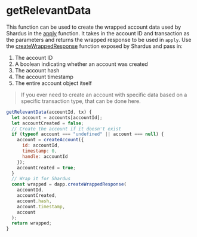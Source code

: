 # getRelevantData

This function can be used to create the wrapped account data used by Shardus in the [apply](./apply) function. It takes in the account ID and transaction as the parameters and returns the wrapped response to be used in `apply`. Use the [createWrappedResponse](../createWrappedResponse) function exposed by Shardus and pass in:

1. The account ID
2. A boolean indicating whether an account was created
3. The account hash
4. The account timestamp
5. The entire account object itself

> If you ever need to create an account with specific data based on a specific transaction type, that can be done here.

```javascript
getRelevantData(accountId, tx) {
  let account = accounts[accountId];
  let accountCreated = false;
  // Create the account if it doesn't exist
  if (typeof account === "undefined" || account === null) {
    account = createAccount({
      id: accountId,
      timestamp: 0,
      handle: accountId
    });
    accountCreated = true;
  }
  // Wrap it for Shardus
  const wrapped = dapp.createWrappedResponse(
    accountId,
    accountCreated,
    account.hash,
    account.timestamp,
    account
  );
  return wrapped;
}
```
